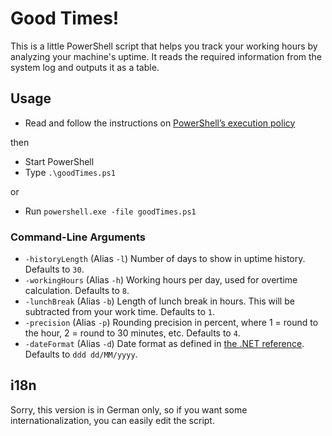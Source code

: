 # Good Times!

This is a little PowerShell script that helps you track your working hours by analyzing your machine's uptime.
It reads the required information from the system log and outputs it as a table.

## Usage

* Read and follow the instructions on [PowerShell’s execution policy][1]

then

* Start PowerShell
* Type `.\goodTimes.ps1` 

or

* Run `powershell.exe -file goodTimes.ps1`


### Command-Line Arguments

* `-historyLength` (Alias `-l`)
  Number of days to show in uptime history. Defaults to `30`.
* `-workingHours` (Alias `-h`)
  Working hours per day, used for overtime calculation. Defaults to `8`.
* `-lunchBreak` (Alias `-b`)
  Length of lunch break in hours. This will be subtracted from your work time. Defaults to `1`.
* `-precision` (Alias `-p`)
  Rounding precision in percent, where 1 = round to the hour, 2 = round to 30 minutes, etc. Defaults to `4`.
* `-dateFormat` (Alias `-d`)
  Date format as defined in [the .NET reference][2]. Defaults to `ddd dd/MM/yyyy`.


## i18n

Sorry, this version is in German only, so if you want some internationalization, you can easily edit the script. 
 
 
[1]: http://stackoverflow.com/questions/10635/why-are-my-powershell-scripts-not-running
[2]: https://msdn.microsoft.com/en-us/library/8kb3ddd4.aspx?cs-lang=vb#content
